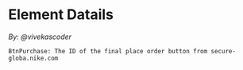 # Element Datails
*By: @vivekascoder*

```
BtnPurchase: The ID of the final place order button from secure-globa.nike.com
```
